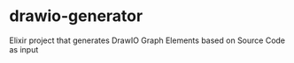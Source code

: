 # drawio-generator
Elixir project that generates DrawIO Graph Elements based on Source Code as input

